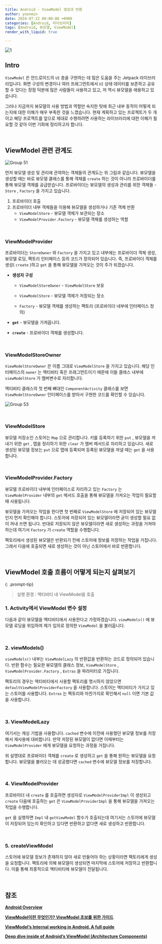 ```yaml
---
title: Android - ViewModel 생성과 반환
author: yoonmin
date: 2024-07-22 00:00:00 +0900
categories: [Android, 라이브러리]
tags: [Android, 뷰모델, ViewModel]
render_with_liquid: true

---
```


![1](https://gist.github.com/user-attachments/assets/26c57e61-2115-41d8-9c62-1188f7504493)

## Intro

`ViewModel` 은 안드로이드의 `UI` 층을 구현하는 데 많은 도움을 주는 Jetpack 라이브러리입니다. 화면 구성의 변경이나 여러 프래그먼트에서 `UI` 상태 데이터를 보존하고 공유할 수 있다는 장점 덕분에 많은 사람들이 사용하고 있고, 저 역시 뷰모델을 애용하고 있습니다.

그러나 지금까지 뷰모델의 사용 방법과 역할만 숙지한 탓에 최근 내부 동작이 어떻게 되는지에 대한 이해가 매우 부족한 것을 느꼈습니다. 현재 계획하고 있는 프로젝트가 두 개이고 해당 프로젝트를 앞으로 제대로 수행하려면 사용하는 라이브러리에 대한 이해가 필요할 것 같아 이번 기회에 정리하고자 합니다.

​		

## ViewModel 관련 관계도

![Group 51](https://gist.github.com/user-attachments/assets/9db58b67-2ce9-40be-984a-e69a7eb76bd6)

먼저 뷰모델 생성 및 관리에 관여하는 객체들의 관계도는 위 그림과 같습니다. 뷰모델을 생성할 때는 바로 뷰모델 클래스를 통해 객체를 `create` 하는 것이 아니라 프로바이더를 통해 뷰모델 객체를 공급받습니다. 프로바이더는 뷰모델의 생성과 관리를 위한 객체들 - `Store` , `Factory` 을 가지고 있습니다.

1. 프로바이더 호출
2. 프로바이더 내부 객체들을 이용해 뷰모델을 생성하거나 기존 객체 반환
   - `ViewModelStore` - 뷰모델 객체가 보관되는 장소
   - `ViewModelProvider.Factory` - 뷰모델 객체를 생성하는 역할

​		

### ViewModelProvider

<script src="https://gist.github.com/Yoon-Min/42eb070732c6d7cb0458abeb7f540f58.js"></script>

프로바이더는  `StoreOwner`  와 `Factory` 을 가지고 있고 내부에는 프로바이더 객체 생성, 뷰모델 로딩, 팩토리 인터페이스 등의 코드가 정의되어 있습니다. 즉, 프로바이더 객체를 생성( `create` )하고 `get` 을 통해 뷰모델을 가져오는 것이 주가 되겠습니다.

- **생성자 구성**

  - `ViewModelStoreOwner` - `ViewModelStore` 보유

  - `ViewModelStore` - 뷰모델 객체가 저장되는 장소

  - `Factory` - 뷰모델 객체를 생성하는 팩토리 (프로바이더 내부에 인터페이스 정의)

- **`get`** - 뷰모델을 가져옵니다.

- **`create`** - 프로바이더 객체를 생성합니다.

​		

### ViewModelStoreOwner

<script src="https://gist.github.com/Yoon-Min/70057bbed38074a99e710d40b99643a2.js"></script>

`ViewModelStoreOwner` 은 이름 그대로 `ViewModelStore` 을 가지고 있습니다. 해당 인터페이스의 `owner` 는 액티비티 혹은 프래그먼트이기 때문에 이들 클래스 내부에 `viewModelStore` 가 멤버변수로 자리합니다. 

 액티비티 클래스의 첫 번째 뼈대인 `ComponentActivity` 클래스를 보면 `ViewModelStoreOwner` 인터페이스를 받아서 구현한 코드를 확인할 수 있습니다.

<script src="https://gist.github.com/Yoon-Min/86f0df688136265010e9d0f532ada310.js"></script>

![Group 53](https://gist.github.com/user-attachments/assets/c1bcd4ac-bde4-4128-bfcf-fd8757a43302)

​		

### ViewModelStore

<script src="https://gist.github.com/Yoon-Min/c5ec04439631b9c7ebf437991a31271d.js"></script>

뷰모델 저장소인 스토어는 `Map` 으로 관리합니다. 키를 등록하기 위한 `put` , 뷰모델을 꺼내기 위한 `get` , 맵을 정리하기 위한 `clear` 가 멤버 메서드로 자리하고 있습니다. 새로 생성된 뷰모델 정보는 `put` 으로 맵에 등록되며 등록된 뷰모델을 꺼낼 때는 `get` 을 사용합니다.

​		

### ViewModelProvider.Factory

<script src="https://gist.github.com/Yoon-Min/d2cea670c9ec6bb8be4bd1adcd6a417d.js"></script>

뷰모델 프로바이더 내부에 인터페이스로 자리하고 있는 `Factory` 는 `ViewModelProvider` 내부의 `get` 메서드 호출을 통해 뷰모델을 가져오는 작업이 필요할 때 사용됩니다.

뷰모델을 가져오는 작업을 한다면 첫 번째로 `ViewModelStore` 에 저장되어 있는 뷰모델인지 먼저 확인해야 합니다. 스토어에 저장되어 있는 뷰모델이라면 굳이 생성할 필요 없이 꺼내 쓰면 됩니다. 반대로 저장되지 않은 뷰모델이라면 새로 생성하는 과정을 거쳐야 하는데 여기서 `Factory` 가 `create` 역할을 수행합니다.

팩토리에서 생성된 뷰모델은 반환되기 전에 스토어에 정보를 저장하는 작업을 거칩니다. 그래서 다음에 호출되면 새로 생성하는 것이 아닌 스토어에서 바로 반환합니다.

​		

## ViewModel 호출 흐름이 어떻게 되는지 살펴보기

{: .prompt-tip}

>
> 실행 환경 :  액티비티 내 ViewModel을 호출



### 1. Activity에서 ViewModel 변수 설정

<script src="https://gist.github.com/Yoon-Min/e3e4929549ca8914377b3ef1d0bba3e9.js"></script>

다음과 같이 뷰모델을 액티비티에서 사용한다고 가정하겠습니다. `viewModels()` 에 뷰모델 로딩을 위임하여 제가 임의로 정의한 `ViewModel` 을 불러옵니다.

​		

### 2. viewModels()

<script src="https://gist.github.com/Yoon-Min/91f06a8b35b01724d4165507d97e2fe3.js"></script>

`viewModels()` 내부는 `ViewModelLazy` 의 반환값을 반환하는 코드로 정의되어 있습니다. 반환 함수는 필요한 뷰모델의 클래스 정보, `ViewModelStore` , `ViewModelProvider.Factory` , `Extras` 을 파라미터로 가집니다.

팩토리의 경우는 액티비티에서 사용할 팩토리를 명시하지 않았으면 `defaultViewModelProviderFactory` 을 사용합니다. 스토어는 액티비티가 가지고 있는 스토어를 사용합니다. `Extras` 는 팩토리와 마찬가지로 확인해서 `null` 이면 기본 값을 사용합니다.

​		

### 3. ViewModelLazy

<script src="https://gist.github.com/Yoon-Min/8bf1ef9a5ad200edc78d519a4d6120ae.js"></script>

여기서는 캐싱 기법을 사용합니다. `cached` 변수에 이전에 사용했던 뷰모델 정보를 저장해서 재사용에 대비합니다. 만약 저장된 뷰모델이 없다면 이때부터는 `ViewModelProvider` 에게 뷰모델을 요청하는 과정을 거칩니다.

위 설명대로 프로바이더 객체를 `create` 로 생성하고 `get` 을 통해 원하는 뷰모델을 요청합니다. 뷰모델을 불러오는 데 성공했다면 `cached` 변수에 뷰모델 정보를 저장합니다.

​		

### 4. ViewModelProvider

<script src="https://gist.github.com/Yoon-Min/e93535fdba483955601fb9ed9e13e0f4.js"></script>

프로바이더 내 `create` 를 호출하면 생성자로 `ViewModelProviderImpl` 이 생성되고 `create` 다음에 호출하는 `get` 은 `ViewModelProviderImpl` 을 통해 뷰모델을 가져오는 작업을 수행합니다.

`get` 을 실행하면 `Impl` 내 `getViewModel` 함수가 호출되는데 여기서는 스토어에 뷰모델이 저장되어 있는지 확인하고 있다면 반환하고 없다면 새로 생성하고 반환합니다. 

​		

### 5. createViewModel

<script src="https://gist.github.com/Yoon-Min/15f6f2203f1c72678dc833ac923da837.js"></script>

스토어에 뷰모델 정보가 존재하지 않아 새로 만들어야 하는 상황이라면 팩토리에게 생성을 요청합니다. 팩토리에 의해 뷰모델이 생성되면 마지막에 스토어에 저장하고 반환합니다. 이를 통해 최종적으로 액티비티에 뷰모델이 전달됩니다. 

​		

## 참조

[**Android Overview**](https://developer.android.com/topic/libraries/architecture/viewmodel?hl=ko)

[**ViewModel이란 무엇인가? ViewModel 초보를 위한 가이드**](https://charlezz.medium.com/viewmodel%EC%9D%B4%EB%9E%80-%EB%AC%B4%EC%97%87%EC%9D%B8%EA%B0%80-viewmodel-%EC%B4%88%EB%B3%B4%EB%A5%BC-%EC%9C%84%ED%95%9C-%EA%B0%80%EC%9D%B4%EB%93%9C-e1be5dc1ac18)

[**ViewModel’s Internal working in Android. A full guide**](https://medium.com/@KaushalVasava/viewmodels-internal-working-in-android-a-full-guide-757afaf6510)

[**Deep dive inside of Android’s ViewModel (Architecture Components)**](https://medium.com/android-news/deep-dive-inside-of-androids-viewmodel-architecture-components-e6756dc0bb11)















